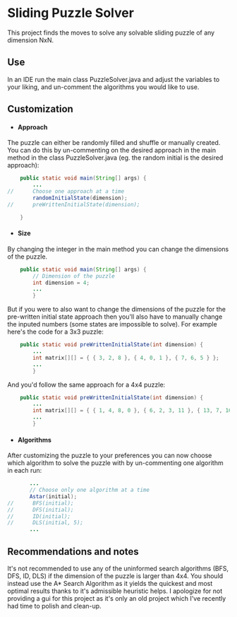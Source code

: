 # Sliding Puzzle Solver

This project finds the moves to solve any solvable sliding puzzle of any dimension NxN.

## Use

In an IDE run the main class PuzzleSolver.java and adjust the variables to your liking, and un-comment the algorithms you would like to use.

## Customization

- #### Approach
The puzzle can either be randomly filled and shuffle or manually created. You can do this by un-commenting on the desired approach in the main method in the class PuzzleSolver.java (eg. the random initial is the desired approach):
```java
	public static void main(String[] args) {
        ...
//		Choose one approach at a time
		randomInitialState(dimension);
//		preWrittenInitialState(dimension);

	}
```

- #### Size
By changing the integer in the main method you can change the dimensions of the puzzle.
```java
	public static void main(String[] args) {
		// Dimension of the puzzle
		int dimension = 4;
		...
		}
```


But if you were to also want to change the dimensions of the puzzle for the pre-written initial state approach then you'll also have to manually change the inputed numbers (some states are impossible to solve).
For example here's the code for a 3x3 puzzle:
```java
	public static void preWrittenInitialState(int dimension) {
		...
		int matrix[][] = { { 3, 2, 8 }, { 4, 0, 1 }, { 7, 6, 5 } };
		...
		}
```
And you'd follow the same approach for a 4x4 puzzle:
```java
    public static void preWrittenInitialState(int dimension) {
        ...
		int matrix[][] = { { 1, 4, 8, 0 }, { 6, 2, 3, 11 }, { 13, 7, 10, 12 }, { 5, 9, 15, 14 } };
		...
		}
```
- #### Algorithms
 After customizing the puzzle to your preferences you can now choose which algorithm to solve the puzzle with by un-commenting one algorithm in each run:
 ```java
        ...
		// Choose only one algorithm at a time
		Astar(initial);
//		BFS(initial);
//		DFS(initial);
//		ID(initial);
//		DLS(initial, 5);
        ...
```
## Recommendations and notes
It's not recommended to use any of the uninformed search algorithms (BFS, DFS, ID, DLS) if the dimension of the puzzle is larger than 4x4. You should instead use the A* Search Algorithm as it yields the quickest and most optimal results thanks to it's admissible heuristic helps.
I apologize for not providing a gui for this project as it's only an old project which I've recently had time to polish and clean-up.
